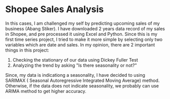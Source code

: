 # Shopee Sales Analysis

In this cases, I am challenged my self by predicting upcoming sales of my business (Abang Stiker). I have downloaded 2 years data record of my sales in Shopee, and pre processed it using Excel and Python. Since this is my first time series project, I tried to make it more simple by selecting only two variables which are date and sales. In my opinion, there are 2 important things in this project:

1. Checking the stationary of our data using Dickey Fuller Test
2. Analyzing the trend by asking "Is there seasonality or not?"

Since, my data is indicationg a seasonality, I have decided to using SARIMAX ( Seasonal Autoregressive Integrated Moving Average) method. Otherwise, if the data does not indicate seasonality, we probably can use ARIMA method to get higher accuracy.
